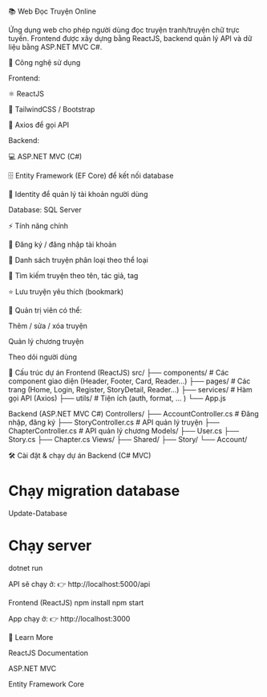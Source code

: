 📚 Web Đọc Truyện Online

Ứng dụng web cho phép người dùng đọc truyện tranh/truyện chữ trực tuyến.
Frontend được xây dựng bằng ReactJS, backend quản lý API và dữ liệu bằng ASP.NET MVC C#.

🚀 Công nghệ sử dụng

Frontend:

⚛️ ReactJS

🎨 TailwindCSS / Bootstrap

🔄 Axios để gọi API

Backend:

💻 ASP.NET MVC (C#)

🗄️ Entity Framework (EF Core) để kết nối database

🔑 Identity để quản lý tài khoản người dùng

Database: SQL Server

⚡ Tính năng chính

👤 Đăng ký / đăng nhập tài khoản

📖 Danh sách truyện phân loại theo thể loại

🔎 Tìm kiếm truyện theo tên, tác giả, tag

⭐ Lưu truyện yêu thích (bookmark)

📂 Quản trị viên có thể:

Thêm / sửa / xóa truyện

Quản lý chương truyện

Theo dõi người dùng

📂 Cấu trúc dự án
Frontend (ReactJS)
src/
 ├── components/    # Các component giao diện (Header, Footer, Card, Reader...)
 ├── pages/         # Các trang (Home, Login, Register, StoryDetail, Reader...)
 ├── services/      # Hàm gọi API (Axios)
 ├── utils/         # Tiện ích (auth, format, ... )
 └── App.js

Backend (ASP.NET MVC C#)
Controllers/
 ├── AccountController.cs   # Đăng nhập, đăng ký
 ├── StoryController.cs     # API quản lý truyện
 ├── ChapterController.cs   # API quản lý chương
Models/
 ├── User.cs
 ├── Story.cs
 ├── Chapter.cs
Views/
 ├── Shared/ 
 ├── Story/
 └── Account/

🛠️ Cài đặt & chạy dự án
Backend (C# MVC)
# Chạy migration database
Update-Database

# Chạy server
dotnet run


API sẽ chạy ở:
👉 http://localhost:5000/api

Frontend (ReactJS)
npm install
npm start


App chạy ở:
👉 http://localhost:3000

🔗 Learn More

ReactJS Documentation

ASP.NET MVC

Entity Framework Core
